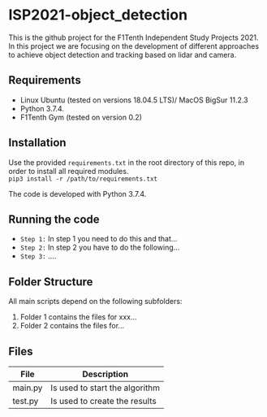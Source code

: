 # ISP2021-object_detection
This is the github project for the F1Tenth Independent Study Projects 2021. In this project we are focusing on the development of different approaches to achieve object detection and tracking based on lidar and camera.

## Requirements
- Linux Ubuntu (tested on versions 18.04.5 LTS)/ MacOS BigSur 11.2.3
- Python 3.7.4.
- F1Tenth Gym (tested on version 0.2)

## Installation
Use the provided `requirements.txt` in the root directory of this repo, in order to install all required modules.\
`pip3 install -r /path/to/requirements.txt`

The code is developed with Python 3.7.4.

## Running the code
* `Step 1:` In step 1 you need to do this and that...
* `Step 2:` In step 2 you have to do the following...
* `Step 3:` ....



## Folder Structure

All main scripts depend on the following subfolders:

1. Folder 1 contains the files for xxx...
2. Folder 2 contains the files for...


## Files
| File | Description |
|----|----|
main.py   | Is used to start the algorithm
test.py | Is used to create the results

